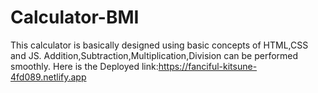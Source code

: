 # Calculator-BMI
This calculator is basically designed using basic concepts of HTML,CSS and JS. Addition,Subtraction,Multiplication,Division can be performed smoothly. Here is the Deployed link:https://fanciful-kitsune-4fd089.netlify.app
